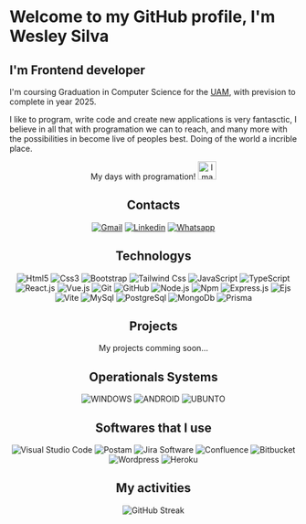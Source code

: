 #  Welcome to my GitHub profile, I'm Wesley Silva

##  I'm Frontend developer

I'm coursing Graduation in Computer Science for the [UAM](https://portal.anhembi.br/ 'Go to Website'), with prevision to complete in year 2025.

I like to program, write code and create new applications is very fantasctic, I believe in all that with programation we can to reach, and many more with the possibilities in become live of peoples best. Doing of the world a incrible place.
<center> My days with programation! <img src="https://raw.githubusercontent.com/TheDudeThatCode/TheDudeThatCode/master/Assets/Earth.gif" alt="Image not found" width="32">

## Contacts 

[![Gmail](https://img.shields.io/badge/-Gmail-ff0000?style=for-the-badge&labelColor=ff0000&logo=gmail&logoColor=white)](mailto:wesleysilv23@gmail.com 'Go to Gmail')
[![Linkedin](https://img.shields.io/badge/-Linkedin-0e76a8?style=for-the-badge&labelColor=0e76a8&logo=linkedin&logoColor=white)](https://linkedin.com/in/wesleysilv 'Go to LinkedIn')
[![Whatsapp](https://img.shields.io/badge/-Whatsapp-25D366?style=for-the-badge&labelColor=25D366&logo=whatsapp&logoColor=white)](https://api.whatsapp.com/send?phone=+5534992540828&text=Olá%20Wesley,%20estou%20entrando%20em%20contato%20com%20você%20para%20saber%20sobre%20o%20seu%20trabalho%20como%20Desenvolvedor 'Go to Whatsapp')

## Technologys

![Html5](https://img.icons8.com/?size=70&id=20909&format=png&color=000000)
![Css3](https://img.icons8.com/?size=70&id=21278&format=png&color=000000)
![Bootstrap](https://img.icons8.com/?size=70&id=PndQWK6M1Hjo&format=png&color=000000)
![Tailwind Css](https://img.icons8.com/?size=70&id=4PiNHtUJVbLs&format=png&color=000000)
![JavaScript](https://img.icons8.com/?size=70&id=108784&format=png&color=000000)
![TypeScript](https://img.icons8.com/?size=70&id=uJM6fQYqDaZK&format=png&color=000000)
![React.js](https://img.icons8.com/?size=70&id=bzf0DqjXFHIW&format=png&color=000000)
![Vue.js](https://img.icons8.com/?size=70&id=BUnExfsRs3CW&format=png&color=000000)
![Git](https://img.icons8.com/?size=70&id=8verEw3iUvx0&format=png&color=000000)
![GitHub](https://img.icons8.com/?size=70&id=3tC9EQumUAuq&format=png&color=FF0000)
![Node.js](https://img.icons8.com/?size=70&id=hsPbhkOH4FMe&format=png&color=000000)
![Npm](https://img.icons8.com/?size=70&id=24895&format=png&color=000000)
![Express.js](https://img.icons8.com/?size=70&id=kg46nzoJrmTR&format=png&color=C0C0C0)
![Ejs](https://img.icons8.com/?size=70&id=Pxe6MGswB8pX&format=png&color=000000)
![Vite](https://img.icons8.com/?size=70&id=dJjTWMogzFzg&format=png&color=000000)
![MySql](https://img.icons8.com/?size=70&id=9nLaR5KFGjN0&format=png&color=000000)
![PostgreSql](https://img.icons8.com/?size=70&id=38561&format=png&color=000000)
![MongoDb](https://img.icons8.com/?size=70&id=bosfpvRzNOG8&format=png&color=000000)
![Prisma](https://img.icons8.com/?size=70&id=aqb9SdV9P8oC&format=png&color=C0C0C0)

## Projects

My projects comming soon...

## Operationals Systems 

![WINDOWS](https://img.shields.io/badge/Windows-0078D6?style=for-the-badge&logo=windows&logoColor=white)
![ANDROID](https://img.shields.io/badge/Android-3DDC84?style=for-the-badge&logo=android&logoColor=white)
![UBUNTO](https://img.shields.io/badge/Ubuntu-E95420?style=for-the-badge&logo=ubuntu&logoColor=white)

## Softwares that I use 

![Visual Studio Code](https://img.icons8.com/?size=60&id=9OGIyU8hrxW5&format=png&color=000000)
![Postam](https://img.icons8.com/?size=60&id=IoYmHUxgvrFB&format=png&color=000000)
![Jira Software](https://img.icons8.com/?size=60&id=oROcPah5ues6&format=png&color=000000)
![Confluence](https://img.icons8.com/?size=60&id=h8EoAfgRDYLo&format=png&color=000000)
![Bitbucket](https://img.icons8.com/?size=60&id=x2g9nPCwQPOn&format=png&color=000000)
![Wordpress](https://img.icons8.com/?size=60&id=13664&format=png&color=000000)
![Heroku](https://img.icons8.com/?size=60&id=31085&format=png&color=000000)


## My activities 

![GitHub Streak](http://github-readme-streak-stats.herokuapp.com?user=wesley-silv&theme=elegant&hide_border=true&background=1E538F)






